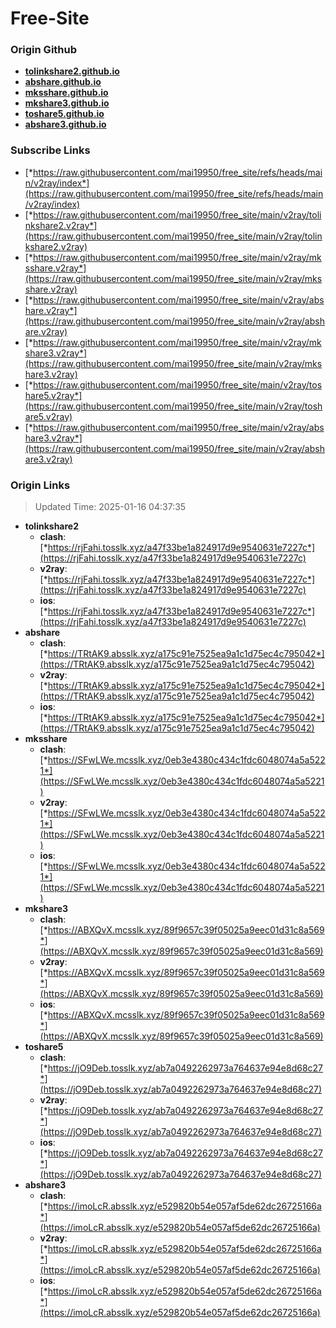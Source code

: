 # Free-Site

### Origin Github

- [**tolinkshare2.github.io**](https://github.com/tolinkshare2/tolinkshare2.github.io)
- [**abshare.github.io**](https://github.com/abshare/abshare.github.io)
- [**mksshare.github.io**](https://github.com/mksshare/mksshare.github.io)
- [**mkshare3.github.io**](https://github.com/mkshare3/mkshare3.github.io)
- [**toshare5.github.io**](https://github.com/toshare5/toshare5.github.io)
- [**abshare3.github.io**](https://github.com/abshare3/abshare3.github.io)

### Subscribe Links

- [*https://raw.githubusercontent.com/mai19950/free_site/refs/heads/main/v2ray/index*](https://raw.githubusercontent.com/mai19950/free_site/refs/heads/main/v2ray/index)
- [*https://raw.githubusercontent.com/mai19950/free_site/main/v2ray/tolinkshare2.v2ray*](https://raw.githubusercontent.com/mai19950/free_site/main/v2ray/tolinkshare2.v2ray)
- [*https://raw.githubusercontent.com/mai19950/free_site/main/v2ray/mksshare.v2ray*](https://raw.githubusercontent.com/mai19950/free_site/main/v2ray/mksshare.v2ray)
- [*https://raw.githubusercontent.com/mai19950/free_site/main/v2ray/abshare.v2ray*](https://raw.githubusercontent.com/mai19950/free_site/main/v2ray/abshare.v2ray)
- [*https://raw.githubusercontent.com/mai19950/free_site/main/v2ray/mkshare3.v2ray*](https://raw.githubusercontent.com/mai19950/free_site/main/v2ray/mkshare3.v2ray)
- [*https://raw.githubusercontent.com/mai19950/free_site/main/v2ray/toshare5.v2ray*](https://raw.githubusercontent.com/mai19950/free_site/main/v2ray/toshare5.v2ray)
- [*https://raw.githubusercontent.com/mai19950/free_site/main/v2ray/abshare3.v2ray*](https://raw.githubusercontent.com/mai19950/free_site/main/v2ray/abshare3.v2ray)

### Origin Links

> Updated Time: 2025-01-16 04:37:35

- **tolinkshare2**
  - **clash**: [*https://rjFahi.tosslk.xyz/a47f33be1a824917d9e9540631e7227c*](https://rjFahi.tosslk.xyz/a47f33be1a824917d9e9540631e7227c)
  - **v2ray**: [*https://rjFahi.tosslk.xyz/a47f33be1a824917d9e9540631e7227c*](https://rjFahi.tosslk.xyz/a47f33be1a824917d9e9540631e7227c)
  - **ios**: [*https://rjFahi.tosslk.xyz/a47f33be1a824917d9e9540631e7227c*](https://rjFahi.tosslk.xyz/a47f33be1a824917d9e9540631e7227c)
- **abshare**
  - **clash**: [*https://TRtAK9.absslk.xyz/a175c91e7525ea9a1c1d75ec4c795042*](https://TRtAK9.absslk.xyz/a175c91e7525ea9a1c1d75ec4c795042)
  - **v2ray**: [*https://TRtAK9.absslk.xyz/a175c91e7525ea9a1c1d75ec4c795042*](https://TRtAK9.absslk.xyz/a175c91e7525ea9a1c1d75ec4c795042)
  - **ios**: [*https://TRtAK9.absslk.xyz/a175c91e7525ea9a1c1d75ec4c795042*](https://TRtAK9.absslk.xyz/a175c91e7525ea9a1c1d75ec4c795042)
- **mksshare**
  - **clash**: [*https://SFwLWe.mcsslk.xyz/0eb3e4380c434c1fdc6048074a5a5221*](https://SFwLWe.mcsslk.xyz/0eb3e4380c434c1fdc6048074a5a5221)
  - **v2ray**: [*https://SFwLWe.mcsslk.xyz/0eb3e4380c434c1fdc6048074a5a5221*](https://SFwLWe.mcsslk.xyz/0eb3e4380c434c1fdc6048074a5a5221)
  - **ios**: [*https://SFwLWe.mcsslk.xyz/0eb3e4380c434c1fdc6048074a5a5221*](https://SFwLWe.mcsslk.xyz/0eb3e4380c434c1fdc6048074a5a5221)
- **mkshare3**
  - **clash**: [*https://ABXQvX.mcsslk.xyz/89f9657c39f05025a9eec01d31c8a569*](https://ABXQvX.mcsslk.xyz/89f9657c39f05025a9eec01d31c8a569)
  - **v2ray**: [*https://ABXQvX.mcsslk.xyz/89f9657c39f05025a9eec01d31c8a569*](https://ABXQvX.mcsslk.xyz/89f9657c39f05025a9eec01d31c8a569)
  - **ios**: [*https://ABXQvX.mcsslk.xyz/89f9657c39f05025a9eec01d31c8a569*](https://ABXQvX.mcsslk.xyz/89f9657c39f05025a9eec01d31c8a569)
- **toshare5**
  - **clash**: [*https://jO9Deb.tosslk.xyz/ab7a0492262973a764637e94e8d68c27*](https://jO9Deb.tosslk.xyz/ab7a0492262973a764637e94e8d68c27)
  - **v2ray**: [*https://jO9Deb.tosslk.xyz/ab7a0492262973a764637e94e8d68c27*](https://jO9Deb.tosslk.xyz/ab7a0492262973a764637e94e8d68c27)
  - **ios**: [*https://jO9Deb.tosslk.xyz/ab7a0492262973a764637e94e8d68c27*](https://jO9Deb.tosslk.xyz/ab7a0492262973a764637e94e8d68c27)
- **abshare3**
  - **clash**: [*https://imoLcR.absslk.xyz/e529820b54e057af5de62dc26725166a*](https://imoLcR.absslk.xyz/e529820b54e057af5de62dc26725166a)
  - **v2ray**: [*https://imoLcR.absslk.xyz/e529820b54e057af5de62dc26725166a*](https://imoLcR.absslk.xyz/e529820b54e057af5de62dc26725166a)
  - **ios**: [*https://imoLcR.absslk.xyz/e529820b54e057af5de62dc26725166a*](https://imoLcR.absslk.xyz/e529820b54e057af5de62dc26725166a)
